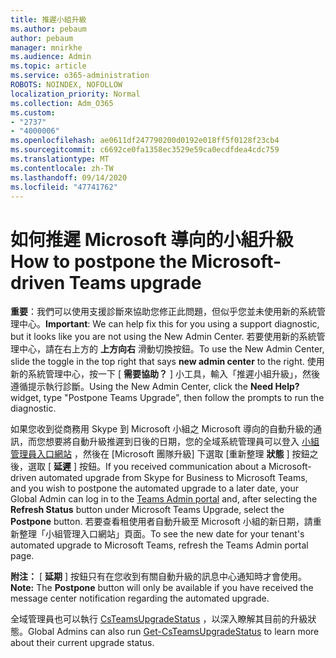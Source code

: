 ```yaml
---
title: 推遲小組升級
ms.author: pebaum
author: pebaum
manager: mnirkhe
ms.audience: Admin
ms.topic: article
ms.service: o365-administration
ROBOTS: NOINDEX, NOFOLLOW
localization_priority: Normal
ms.collection: Adm_O365
ms.custom:
- "2737"
- "4000006"
ms.openlocfilehash: ae0611df247790200d0192e018ff5f0128f23cb4
ms.sourcegitcommit: c6692ce0fa1358ec3529e59ca0ecdfdea4cdc759
ms.translationtype: MT
ms.contentlocale: zh-TW
ms.lasthandoff: 09/14/2020
ms.locfileid: "47741762"
---
```

# <a name="how-to-postpone-the-microsoft-driven-teams-upgrade"></a><span data-ttu-id="eb19d-102">如何推遲 Microsoft 導向的小組升級</span><span class="sxs-lookup"><span data-stu-id="eb19d-102">How to postpone the Microsoft-driven Teams upgrade</span></span>

<span data-ttu-id="eb19d-103">**重要**：我們可以使用支援診斷來協助您修正此問題，但似乎您並未使用新的系統管理中心。</span><span class="sxs-lookup"><span data-stu-id="eb19d-103">**Important**: We can help fix this for you using a support diagnostic, but it looks like you are not using the New Admin Center.</span></span> <span data-ttu-id="eb19d-104">若要使用新的系統管理中心，請在右上方的 **上方向右** 滑動切換按鈕。</span><span class="sxs-lookup"><span data-stu-id="eb19d-104">To use the New Admin Center, slide the toggle in the top right that says **new admin center** to the right.</span></span> <span data-ttu-id="eb19d-105">使用新的系統管理中心，按一下 [ **需要協助？** ] 小工具，輸入「推遲小組升級」，然後遵循提示執行診斷。</span><span class="sxs-lookup"><span data-stu-id="eb19d-105">Using the New Admin Center, click the **Need Help?** widget, type "Postpone Teams Upgrade", then follow the prompts to run the diagnostic.</span></span>

<span data-ttu-id="eb19d-106">如果您收到從商務用 Skype 到 Microsoft 小組之 Microsoft 導向的自動升級的通訊，而您想要將自動升級推遲到日後的日期，您的全域系統管理員可以登入 [小組管理員入口網站](https://admin.teams.microsoft.com/dashboard) ，然後在 [Microsoft 團隊升級] 下選取 [重新整理 **狀態** ] 按鈕之後，選取 [ **延遲** ] 按鈕。</span><span class="sxs-lookup"><span data-stu-id="eb19d-106">If you received communication about a Microsoft-driven automated upgrade from Skype for Business to Microsoft Teams, and you wish to postpone the automated upgrade to a later date, your Global Admin can log in to the [Teams Admin portal](https://admin.teams.microsoft.com/dashboard) and, after selecting the **Refresh Status** button under Microsoft Teams Upgrade, select the **Postpone** button.</span></span> <span data-ttu-id="eb19d-107">若要查看租使用者自動升級至 Microsoft 小組的新日期，請重新整理「小組管理入口網站」頁面。</span><span class="sxs-lookup"><span data-stu-id="eb19d-107">To see the new date for your tenant's automated upgrade to Microsoft Teams, refresh the Teams Admin portal page.</span></span>

<span data-ttu-id="eb19d-108">**附注：** [ **延期** ] 按鈕只有在您收到有關自動升級的訊息中心通知時才會使用。</span><span class="sxs-lookup"><span data-stu-id="eb19d-108">**Note:** The **Postpone** button will only be available if you have received the message center notification regarding the automated upgrade.</span></span> 

<span data-ttu-id="eb19d-109">全域管理員也可以執行 [CsTeamsUpgradeStatus](https://docs.microsoft.com/powershell/module/skype/get-csteamsupgradestatus?view=skype-ps) ，以深入瞭解其目前的升級狀態。</span><span class="sxs-lookup"><span data-stu-id="eb19d-109">Global Admins can also run [Get-CsTeamsUpgradeStatus](https://docs.microsoft.com/powershell/module/skype/get-csteamsupgradestatus?view=skype-ps) to learn more about their current upgrade status.</span></span>
